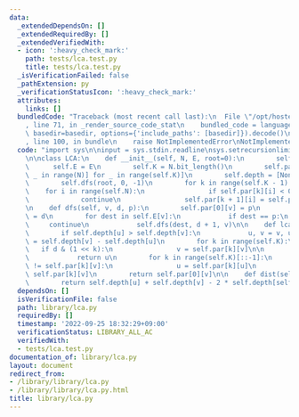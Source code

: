 ```yaml
---
data:
  _extendedDependsOn: []
  _extendedRequiredBy: []
  _extendedVerifiedWith:
  - icon: ':heavy_check_mark:'
    path: tests/lca.test.py
    title: tests/lca.test.py
  _isVerificationFailed: false
  _pathExtension: py
  _verificationStatusIcon: ':heavy_check_mark:'
  attributes:
    links: []
  bundledCode: "Traceback (most recent call last):\n  File \"/opt/hostedtoolcache/PyPy/3.7.13/x64/site-packages/onlinejudge_verify/documentation/build.py\"\
    , line 71, in _render_source_code_stat\n    bundled_code = language.bundle(stat.path,\
    \ basedir=basedir, options={'include_paths': [basedir]}).decode()\n  File \"/opt/hostedtoolcache/PyPy/3.7.13/x64/site-packages/onlinejudge_verify/languages/python.py\"\
    , line 100, in bundle\n    raise NotImplementedError\nNotImplementedError\n"
  code: "import sys\n\ninput = sys.stdin.readline\nsys.setrecursionlimit(10 ** 6)\n\
    \n\nclass LCA:\n    def __init__(self, N, E, root=0):\n        self.N = N\n  \
    \      self.E = E\n        self.K = N.bit_length()\n        self.par = [[-1 for\
    \ _ in range(N)] for _ in range(self.K)]\n        self.depth = [None] * N\n\n\
    \        self.dfs(root, 0, -1)\n        for k in range(self.K - 1):\n        \
    \    for i in range(self.N):\n                if self.par[k][i] < 0:\n       \
    \             continue\n                self.par[k + 1][i] = self.par[k][self.par[k][i]]\n\
    \n    def dfs(self, v, d, p):\n        self.par[0][v] = p\n        self.depth[v]\
    \ = d\n        for dest in self.E[v]:\n            if dest == p:\n           \
    \     continue\n            self.dfs(dest, d + 1, v)\n\n    def lca(self, u, v):\n\
    \        if self.depth[u] > self.depth[v]:\n            u, v = v, u\n        d\
    \ = self.depth[v] - self.depth[u]\n        for k in range(self.K):\n         \
    \   if d & (1 << k):\n                v = self.par[k][v]\n\n        if u == v:\n\
    \            return u\n        for k in range(self.K)[::-1]:\n            if self.par[k][u]\
    \ != self.par[k][v]:\n                u = self.par[k][u]\n                v =\
    \ self.par[k][v]\n        return self.par[0][v]\n\n    def dist(self, u, v):\n\
    \        return self.depth[u] + self.depth[v] - 2 * self.depth[self.lca(u, v)]"
  dependsOn: []
  isVerificationFile: false
  path: library/lca.py
  requiredBy: []
  timestamp: '2022-09-25 18:32:29+09:00'
  verificationStatus: LIBRARY_ALL_AC
  verifiedWith:
  - tests/lca.test.py
documentation_of: library/lca.py
layout: document
redirect_from:
- /library/library/lca.py
- /library/library/lca.py.html
title: library/lca.py
---
```

